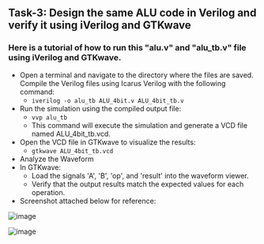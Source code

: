 ## Task-3: Design the same ALU code in Verilog and verify it using iVerilog and GTKwave
### Here is a tutorial of how to run this "alu.v" and "alu_tb.v" file using iVerilog and GTKwave.
  - Open a terminal and navigate to the directory where the files are saved. Compile the Verilog files using Icarus Verilog with the following command:
    - ```iverilog -o alu_tb ALU_4bit.v ALU_4bit_tb.v```
  - Run the simulation using the compiled output file:
    - ```vvp alu_tb```
    - This command will execute the simulation and generate a VCD file named ALU_4bit_tb.vcd.
  - Open the VCD file in GTKwave to visualize the results:
    - ```gtkwave ALU_4bit_tb.vcd```
  - Analyze the Waveform
  - In GTKwave:
    -  Load the signals 'A', 'B', 'op', and 'result' into the waveform viewer.
    -  Verify that the output results match the expected values for each operation.
  -  Screenshot attached below for reference:
    
![image](https://github.com/xeuke/RISCV-HDP/assets/20591370/be849391-b45c-44c3-ad54-6bc47e19fc80)


![image](https://github.com/xeuke/RISCV-HDP/assets/20591370/fabc4a45-c94e-4914-9de7-87b1e1f10af2)
